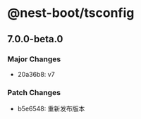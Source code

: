 # @nest-boot/tsconfig

## 7.0.0-beta.0

### Major Changes

- 20a36b8: v7

### Patch Changes

- b5e6548: 重新发布版本
